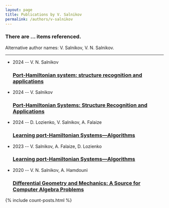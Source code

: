 ```yaml
---
layout: page
title: Publications by V. Salnikov
permalink: /authors/v-salnikov
---
```


<h3 id="number-posts">There are ... items referenced.</h3>
<p id='info-authors'>Alternative author names: V. Salnikov, V. N. Salnikov.</p>
<hr />
<ul class="post-list">
<li><span class='post-meta'>2024 -- V. N. Salnikov</span><h3><a class='post-link' href="{{ site.baseurl }}/port-hamiltonian-system-structure-recognition-and-applications">Port-Hamiltonian system: structure recognition and applications</a></h3></li>
<li><span class='post-meta'>2024 -- V. Salnikov</span><h3><a class='post-link' href="{{ site.baseurl }}/port-hamiltonian-systems-structure-recognition-and-applications">Port-Hamiltonian Systems: Structure Recognition and Applications</a></h3></li>
<li><span class='post-meta'>2024 -- D. Lozienko, V. Salnikov, A. Falaize</span><h3><a class='post-link' href="{{ site.baseurl }}/learning-port-hamiltonian-systems-algorithms0">Learning port-Hamiltonian Systems—Algorithms</a></h3></li>
<li><span class='post-meta'>2023 -- V. Salnikov, A. Falaize, D. Lozienko</span><h3><a class='post-link' href="{{ site.baseurl }}/learning-port-hamiltonian-systems-algorithms">Learning port-Hamiltonian Systems—Algorithms</a></h3></li>
<li><span class='post-meta'>2020 -- V. N. Salnikov, A. Hamdouni</span><h3><a class='post-link' href="{{ site.baseurl }}/differential-geometry-and-mechanics-a-source-for-computer-algebra-problems">Differential Geometry and Mechanics: A Source for Computer Algebra Problems</a></h3></li>

</ul>
{% include count-posts.html %}
